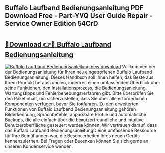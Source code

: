 ## Buffalo Laufband Bedienungsanleitung PDF Download Free - Part-YVQ User Guide Repair - Service Owner Edition 54CrD

# <h2><a href="http://df2hp7.blite.top/?on=Buffalo+Laufband+Bedienungsanleitung">🔗Download 👉🔴 Buffalo Laufband Bedienungsanleitung</a></h2>

[![Buffalo Laufband Bedienungsanleitung new download](https://i.imgur.com/lujVjoI.png)](http://df2hp7.blite.top/?on=Buffalo+Laufband+Bedienungsanleitung)
Willkommen bei der Bedienungsanleitung für Ihren neu eingetroffenen Buffalo Laufband Bedienungsanleitung. Dieses Handbuch soll Ihnen helfen, das Beste aus Ihrem Produkt herauszuholen, indem es einen umfassenden Überblick über seine Funktionen, den Installationsprozess, die Bedienungsanleitung, Wartungstipps und Fehlerbehebungsverfahren gibt. Bitte überprüfen Sie den Paketinhalt, um sicherzustellen, dass Sie über alle erforderlichen Komponenten verfügen, bevor Sie fortfahren. Zu den erweiterten Funktionen von Buffalo Laufband Bedienungsanleitung gehören Bilderkennung, Sprachbefehle, anpassbare Profile und automatische Backups, die alle einfach über die benutzerfreundliche und intuitive Benutzeroberfläche gesteuert werden können. Wir vertrauen darauf, dass das Buffalo Laufband BedienungsanleitungD eine umfassende Ressource für Ihre Bemühungen war, die Besonderheiten Ihres neuen Geräts kennenzulernen. Bei Fragen oder Bedenken können Sie sich gerne an unseren Kundenservice wenden.
